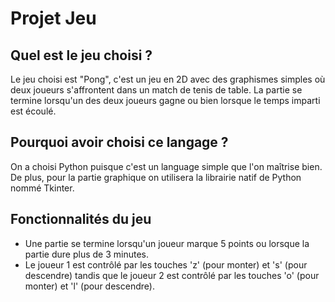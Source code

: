 # Projet Jeu

## Quel est le jeu choisi ?

Le jeu choisi est "Pong", c'est un jeu en 2D avec des graphismes simples où deux joueurs s'affrontent dans un match de tenis de table.
La partie se termine lorsqu'un des deux joueurs gagne ou bien lorsque le temps imparti est écoulé.

## Pourquoi avoir choisi ce langage ?

On a choisi Python puisque c'est un language simple que l'on maîtrise bien. De plus, pour la partie graphique on utilisera la librairie natif de Python nommé Tkinter.

## Fonctionnalités du jeu

- Une partie se termine lorsqu'un joueur marque 5 points ou lorsque la partie dure plus de 3 minutes.
- Le joueur 1 est contrôlé par les touches 'z' (pour monter) et 's' (pour descendre) tandis que le joueur 2 est contrôlé par les touches 'o' (pour monter) et 'l' (pour descendre).
